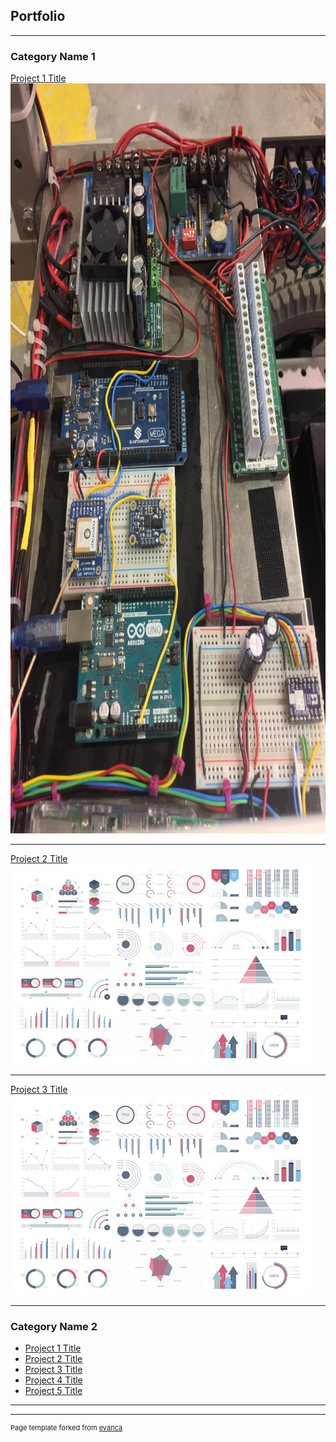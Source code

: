 ## Portfolio

---

### Category Name 1 

[Project 1 Title](/sample_page.md)
<a href="images/image.jpg"><img src="images/Sparky_Wiring.jpg" width="600" height="1200" border="0"></a>
<!-- <img src="images/Sparky_Wiring.jpg?raw=true" idth="300" height="214"/> -->

---
[Project 2 Title](/pdf/sample_presentation.pdf)
<img src="images/dummy_thumbnail.jpg?raw=true"/>

---
[Project 3 Title](http://example.com/)
<img src="images/dummy_thumbnail.jpg?raw=true"/>

---

### Category Name 2

- [Project 1 Title](http://example.com/)
- [Project 2 Title](http://example.com/)
- [Project 3 Title](http://example.com/)
- [Project 4 Title](http://example.com/)
- [Project 5 Title](http://example.com/)

---




---
<p style="font-size:11px">Page template forked from <a href="https://github.com/evanca/quick-portfolio">evanca</a></p>
<!-- Remove above link if you don't want to attibute -->
